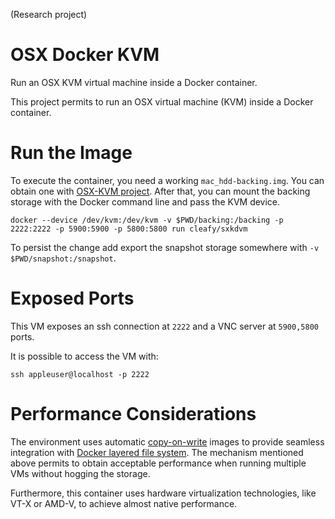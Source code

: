 (Research project)

# OSX Docker KVM
Run an OSX KVM virtual machine inside a Docker container.

This project permits to run an OSX virtual machine (KVM) inside a Docker container.

# Run the Image

To execute the container, you need a working `mac_hdd-backing.img`. You can obtain one with [OSX-KVM project](https://github.com/kholia/OSX-KVM). After that, you can mount the backing storage with the Docker command line and pass the KVM device.

    docker --device /dev/kvm:/dev/kvm -v $PWD/backing:/backing -p 2222:2222 -p 5900:5900 -p 5800:5800 run cleafy/sxkdvm

To persist the change add export the snapshot storage somewhere with `-v $PWD/snapshot:/snapshot`.

# Exposed Ports

This VM exposes an ssh connection at `2222` and a VNC server at `5900,5800` ports.

It is possible to access the VM with:

    ssh appleuser@localhost -p 2222

# Performance Considerations

The environment uses automatic [copy-on-write](https://en.wikibooks.org/wiki/QEMU/Images#Copy_on_write) images to provide seamless integration with [Docker layered file system](https://docs.docker.com/engine/userguide/storagedriver/imagesandcontainers/). The mechanism mentioned above permits to obtain acceptable performance when running multiple VMs without hogging the storage.

Furthermore, this container uses hardware virtualization technologies, like VT-X or AMD-V, to achieve almost native performance.
